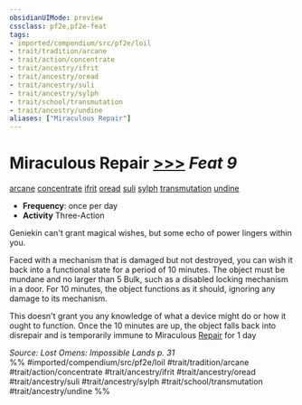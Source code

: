 ```yaml
---
obsidianUIMode: preview
cssclass: pf2e,pf2e-feat
tags:
- imported/compendium/src/pf2e/loil
- trait/tradition/arcane
- trait/action/concentrate
- trait/ancestry/ifrit
- trait/ancestry/oread
- trait/ancestry/suli
- trait/ancestry/sylph
- trait/school/transmutation
- trait/ancestry/undine
aliases: ["Miraculous Repair"]
---
```

# Miraculous Repair  [>>>](chapter-9-playing-the-game.md#Actions "Three-Action") *Feat 9*  
[arcane](arcane.md)  [concentrate](concentrate.md)  [ifrit](ifrit-b2.md)  [oread](oread-b2.md)  [suli](suli-b2.md)  [sylph](sylph-b2.md)  [transmutation](transmutation.md)  [undine](undine-b2.md)  

- **Frequency**: once per day
- **Activity** Three-Action

Geniekin can't grant magical wishes, but some echo of power lingers within you.

Faced with a mechanism that is damaged but not destroyed, you can wish it back into a functional state for a period of 10 minutes. The object must be mundane and no larger than 5 Bulk, such as a disabled locking mechanism in a door. For 10 minutes, the object functions as it should, ignoring any damage to its mechanism.

This doesn't grant you any knowledge of what a device might do or how it ought to function. Once the 10 minutes are up, the object falls back into disrepair and is temporarily immune to Miraculous [Repair](repair.md) for 1 day

*Source: Lost Omens: Impossible Lands p. 31*  
%% #imported/compendium/src/pf2e/loil #trait/tradition/arcane #trait/action/concentrate #trait/ancestry/ifrit #trait/ancestry/oread #trait/ancestry/suli #trait/ancestry/sylph #trait/school/transmutation #trait/ancestry/undine %%